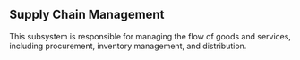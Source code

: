 ## Supply Chain Management

This subsystem is responsible for managing the flow of goods and services, including procurement, inventory management, and distribution.
